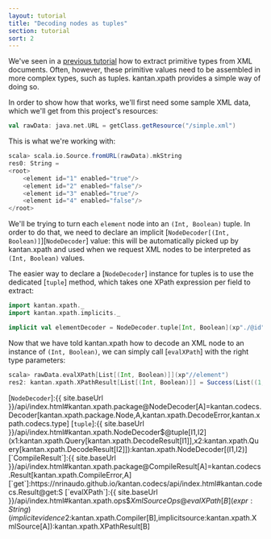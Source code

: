 ```yaml
---
layout: tutorial
title: "Decoding nodes as tuples"
section: tutorial
sort: 2
---
```

We've seen in a [previous tutorial](nodes_as_primitive.html) how to extract primitive types from XML documents. Often,
however, these primitive values need to be assembled in more complex types, such as tuples. kantan.xpath provides a
simple way of doing so.

In order to show how that works, we'll first need some sample XML data, which we'll get from this project's resources:

```scala
val rawData: java.net.URL = getClass.getResource("/simple.xml")
```

This is what we're working with:

```scala
scala> scala.io.Source.fromURL(rawData).mkString
res0: String =
<root>
    <element id="1" enabled="true"/>
    <element id="2" enabled="false"/>
    <element id="3" enabled="true"/>
    <element id="4" enabled="false"/>
</root>
```

We'll be trying to turn each `element` node into an `(Int, Boolean)` tuple. In order to do that, we need to declare an 
implicit [`NodeDecoder[(Int, Boolean)]`][`NodeDecoder`] value: this will be automatically picked up by kantan.xpath and 
used when we request XML nodes to be interpreted as `(Int, Boolean)` values.

The easier way to declare a [`NodeDecoder`] instance for tuples is to use the dedicated [`tuple`] method, which takes
one XPath expression per field to extract:

```scala
import kantan.xpath._
import kantan.xpath.implicits._

implicit val elementDecoder = NodeDecoder.tuple[Int, Boolean](xp"./@id", xp"./@enabled")
```

Now that we have told kantan.xpath how to decode an XML node to an instance of `(Int, Boolean)`, we can simply call
[`evalXPath`] with the right type parameters:

```scala
scala> rawData.evalXPath[List[(Int, Boolean)]](xp"//element")
res2: kantan.xpath.XPathResult[List[(Int, Boolean)]] = Success(List((1,true), (2,false), (3,true), (4,false)))
```

[`NodeDecoder`]:{{ site.baseUrl }}/api/index.html#kantan.xpath.package@NodeDecoder[A]=kantan.codecs.Decoder[kantan.xpath.package.Node,A,kantan.xpath.DecodeError,kantan.xpath.codecs.type]
[`tuple`]:{{ site.baseUrl }}/api/index.html#kantan.xpath.NodeDecoder$@tuple[I1,I2](x1:kantan.xpath.Query[kantan.xpath.DecodeResult[I1]],x2:kantan.xpath.Query[kantan.xpath.DecodeResult[I2]]):kantan.xpath.NodeDecoder[(I1,I2)]
[`CompileResult`]:{{ site.baseUrl }}/api/index.html#kantan.xpath.package@CompileResult[A]=kantan.codecs.Result[kantan.xpath.CompileError,A]
[`get`]:https://nrinaudo.github.io/kantan.codecs/api/index.html#kantan.codecs.Result@get:S
[`evalXPath`]:{{ site.baseUrl }}/api/index.html#kantan.xpath.ops$$XmlSourceOps@evalXPath[B](expr:String)(implicitevidence$2:kantan.xpath.Compiler[B],implicitsource:kantan.xpath.XmlSource[A]):kantan.xpath.XPathResult[B]
